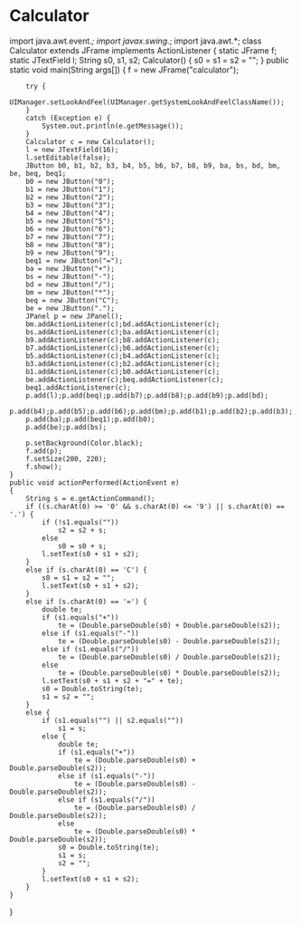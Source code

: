 # Calculator
import java.awt.event.*;
import javax.swing.*;
import java.awt.*;
class Calculator extends JFrame implements ActionListener {
	static JFrame f;
	static JTextField l;
	String s0, s1, s2;
	Calculator()
	{
		s0 = s1 = s2 = "";
	}
	public static void main(String args[])
	{
		f = new JFrame("calculator");

		try {
			UIManager.setLookAndFeel(UIManager.getSystemLookAndFeelClassName());
		}
		catch (Exception e) {
			System.out.println(e.getMessage());
		}
		Calculator c = new Calculator();
		l = new JTextField(16);
		l.setEditable(false);
		JButton b0, b1, b2, b3, b4, b5, b6, b7, b8, b9, ba, bs, bd, bm, be, beq, beq1;
		b0 = new JButton("0");
		b1 = new JButton("1");
		b2 = new JButton("2");
		b3 = new JButton("3");
		b4 = new JButton("4");
		b5 = new JButton("5");
		b6 = new JButton("6");
		b7 = new JButton("7");
		b8 = new JButton("8");
		b9 = new JButton("9");
		beq1 = new JButton("=");
		ba = new JButton("+");
		bs = new JButton("-");
		bd = new JButton("/");
		bm = new JButton("*");
		beq = new JButton("C");
		be = new JButton(".");
		JPanel p = new JPanel();
		bm.addActionListener(c);bd.addActionListener(c);
		bs.addActionListener(c);ba.addActionListener(c);
		b9.addActionListener(c);b8.addActionListener(c);
		b7.addActionListener(c);b6.addActionListener(c);
		b5.addActionListener(c);b4.addActionListener(c);
		b3.addActionListener(c);b2.addActionListener(c);
		b1.addActionListener(c);b0.addActionListener(c);
		be.addActionListener(c);beq.addActionListener(c);
		beq1.addActionListener(c);
		p.add(l);p.add(beq);p.add(b7);p.add(b8);p.add(b9);p.add(bd);
        p.add(b4);p.add(b5);p.add(b6);p.add(bm);p.add(b1);p.add(b2);p.add(b3);
        p.add(ba);p.add(beq1);p.add(b0);
		p.add(be);p.add(bs);
       
        p.setBackground(Color.black);
		f.add(p);
		f.setSize(200, 220);
		f.show();
	}
	public void actionPerformed(ActionEvent e)
	{
		String s = e.getActionCommand();
		if ((s.charAt(0) >= '0' && s.charAt(0) <= '9') || s.charAt(0) == '.') {
			if (!s1.equals(""))
				s2 = s2 + s;
			else
				s0 = s0 + s;
			l.setText(s0 + s1 + s2);
		}
		else if (s.charAt(0) == 'C') {
			s0 = s1 = s2 = "";
			l.setText(s0 + s1 + s2);
		}
		else if (s.charAt(0) == '=') {
			double te;
			if (s1.equals("+"))
				te = (Double.parseDouble(s0) + Double.parseDouble(s2));
			else if (s1.equals("-"))
				te = (Double.parseDouble(s0) - Double.parseDouble(s2));
			else if (s1.equals("/"))
				te = (Double.parseDouble(s0) / Double.parseDouble(s2));
			else
				te = (Double.parseDouble(s0) * Double.parseDouble(s2));
			l.setText(s0 + s1 + s2 + "=" + te);
			s0 = Double.toString(te);
			s1 = s2 = "";
		}
		else {
			if (s1.equals("") || s2.equals(""))
				s1 = s;
			else {
				double te;
				if (s1.equals("+"))
					te = (Double.parseDouble(s0) + Double.parseDouble(s2));
				else if (s1.equals("-"))
					te = (Double.parseDouble(s0) - Double.parseDouble(s2));
				else if (s1.equals("/"))
					te = (Double.parseDouble(s0) / Double.parseDouble(s2));
				else
					te = (Double.parseDouble(s0) * Double.parseDouble(s2));
				s0 = Double.toString(te);
				s1 = s;
				s2 = "";
			}
			l.setText(s0 + s1 + s2);
		}
	}
}
